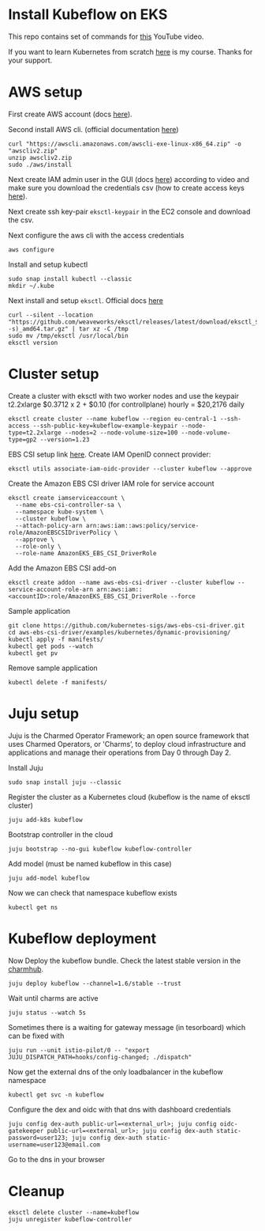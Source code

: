 # Install Kubeflow on EKS
This repo contains set of commands for [this](https://youtu.be/EqZTXpHYT7w) YouTube video.

If you want to learn Kubernetes from scratch [here](https://www.udemy.com/course/kubernetes-for-beginners-with-aws-examples/?referralCode=6296632C3AA7FE388626) is my course. Thanks for your support.

# AWS setup
First create AWS account (docs [here](https://docs.aws.amazon.com/accounts/latest/reference/manage-acct-creating.html)).

Second install AWS cli. (official documentation [here](https://docs.aws.amazon.com/cli/latest/userguide/getting-started-install.html))
```
curl "https://awscli.amazonaws.com/awscli-exe-linux-x86_64.zip" -o "awscliv2.zip"
unzip awscliv2.zip
sudo ./aws/install
```

Next create IAM admin user in the GUI (docs [here](https://docs.aws.amazon.com/IAM/latest/UserGuide/getting-set-up.html)) according to video and make sure you download the credentials csv (how to create access keys [here](https://aws.amazon.com/premiumsupport/knowledge-center/create-access-key/)).

Next create ssh key-pair `eksctl-keypair` in the EC2 console and download the csv.

Next configure the aws cli with the access credentials
```
aws configure
```

Install and setup kubectl 
```
sudo snap install kubectl --classic
mkdir ~/.kube
```

Next install and setup `eksctl`. Official docs [here](https://docs.aws.amazon.com/eks/latest/userguide/eksctl.html) 
```
curl --silent --location "https://github.com/weaveworks/eksctl/releases/latest/download/eksctl_$(uname -s)_amd64.tar.gz" | tar xz -C /tmp
sudo mv /tmp/eksctl /usr/local/bin
eksctl version
```

# Cluster setup
Create a cluster with eksctl with two worker nodes and use the keypair
t2.2xlarge $0.3712 x 2 + $0.10 (for controllplane)  hourly = $20,2176 daily 
```
eksctl create cluster --name kubeflow --region eu-central-1 --ssh-access --ssh-public-key=kubeflow-example-keypair --node-type=t2.2xlarge --nodes=2 --node-volume-size=100 --node-volume-type=gp2 --version=1.23
```

EBS CSI setup link [here](https://docs.aws.amazon.com/eks/latest/userguide/managing-ebs-csi.html#adding-ebs-csi-eks-add-on).
Create IAM OpenID connect provider:
```
eksctl utils associate-iam-oidc-provider --cluster kubeflow --approve
```

Create the Amazon EBS CSI driver IAM role for service account
```
eksctl create iamserviceaccount \
  --name ebs-csi-controller-sa \
  --namespace kube-system \
  --cluster kubeflow \
  --attach-policy-arn arn:aws:iam::aws:policy/service-role/AmazonEBSCSIDriverPolicy \
  --approve \
  --role-only \
  --role-name AmazonEKS_EBS_CSI_DriverRole
```

Add the Amazon EBS CSI add-on
```
eksctl create addon --name aws-ebs-csi-driver --cluster kubeflow --service-account-role-arn arn:aws:iam::<accountID>:role/AmazonEKS_EBS_CSI_DriverRole --force
```

Sample application
```
git clone https://github.com/kubernetes-sigs/aws-ebs-csi-driver.git
cd aws-ebs-csi-driver/examples/kubernetes/dynamic-provisioning/
kubectl apply -f manifests/
kubectl get pods --watch
kubectl get pv
```

Remove sample application
```
kubectl delete -f manifests/
```

# Juju setup
Juju is the Charmed Operator Framework; an open source framework that uses Charmed Operators, or 'Charms’, to deploy cloud infrastructure and applications and manage their operations from Day 0 through Day 2. 

Install Juju
```
sudo snap install juju --classic
```

Register the cluster as a Kubernetes cloud (kubeflow is the name of eksctl cluster)
```
juju add-k8s kubeflow 
```

Bootstrap controller in the cloud 
```
juju bootstrap --no-gui kubeflow kubeflow-controller 
```

Add model (must be named kubeflow in this case)
```
juju add-model kubeflow
```

Now we can check that namespace kubeflow exists 
```
kubectl get ns 
```

# Kubeflow deployment
Now Deploy the kubeflow bundle. Check the latest stable version in the [charmhub](https://charmhub.io/).

```
juju deploy kubeflow --channel=1.6/stable --trust
```

Wait until charms are active 
```
juju status --watch 5s
```

Sometimes there is a waiting for gateway message (in tesorboard) which can be fixed with 
```
juju run --unit istio-pilot/0 -- "export JUJU_DISPATCH_PATH=hooks/config-changed; ./dispatch"
```

Now get the external dns of the only loadbalancer in the kubeflow namespace 
```
kubectl get svc -n kubeflow
```

Configure the dex and oidc with that dns with dashboard credentials 
```
juju config dex-auth public-url=<external_url>; juju config oidc-gatekeeper public-url=<external_url>; juju config dex-auth static-password=user123; juju config dex-auth static-username=user123@email.com
``` 

Go to the dns in your browser

# Cleanup

```
eksctl delete cluster --name=kubeflow
juju unregister kubeflow-controller 
```

